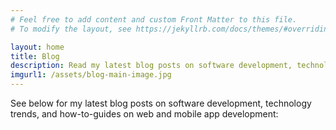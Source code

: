 ```yaml
---
# Feel free to add content and custom Front Matter to this file.
# To modify the layout, see https://jekyllrb.com/docs/themes/#overriding-theme-defaults

layout: home
title: Blog
description: Read my latest blog posts on software development, technology trends, and how-to-guides on web and mobile app development.
imgurl1: /assets/blog-main-image.jpg
---
```

See below for my latest blog posts on software development, technology trends, and how-to-guides on web and mobile app development: